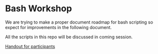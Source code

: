 Bash Workshop
=============

We are trying to make a proper document roadmap for bash scripting so expect for improvements 
in the following document.

All the scripts in this repo will be discussed in coming session.

 
[Handout for participants](https://github.com/fosscell/bashworkshop/blob/master/Bashworkshop.md)

